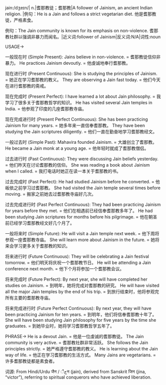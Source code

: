 jain:/dʒeɪn/| n.|耆那教徒；耆那教|A follower of Jainism, an ancient Indian religion. |例句：He is a Jain and follows a strict vegetarian diet. 他是耆那教徒，严格素食。

例句：The Jain community is known for its emphasis on non-violence. 耆那教社群以强调非暴力而闻名。|近义词:follower of Jainism|反义词:N/A|词性:noun


USAGE->

一般现在时 (Simple Present):
Jains believe in non-violence. = 耆那教徒信仰非暴力。
He practices Jainism devoutly. = 他虔诚地奉行耆那教。

现在进行时 (Present Continuous):
She is studying the principles of Jainism. = 她正在学习耆那教的教义。
They are observing a Jain fast today. = 他们今天在进行耆那教的斋戒。

现在完成时 (Present Perfect):
I have learned a lot about Jain philosophy. = 我学习了很多关于耆那教哲学的知识。
He has visited several Jain temples in India. = 他参观了印度的几座耆那教寺庙。

现在完成进行时 (Present Perfect Continuous):
She has been practicing Jainism for many years. = 她多年来一直信奉耆那教。
They have been studying the Jain scriptures diligently. = 他们一直在勤奋地学习耆那教经文。

一般过去时 (Simple Past):
Mahavira founded Jainism. = 大雄创立了耆那教。
He became a Jain monk at a young age. = 他年轻时就成了耆那教僧侣。

过去进行时 (Past Continuous):
They were discussing Jain beliefs yesterday. = 他们昨天在讨论耆那教的信仰。
She was reading a book about Jainism when I called. = 我打电话时她正在读一本关于耆那教的书。

过去完成时 (Past Perfect):
He had studied Jainism before he converted. = 他皈依之前学习过耆那教。
She had visited the Jain temple several times before moving. = 搬家之前她去过耆那教寺庙好几次。

过去完成进行时 (Past Perfect Continuous):
They had been practicing Jainism for years before they met. = 他们在相遇前已经信奉耆那教多年了。
He had been studying Jain scriptures for months before his pilgrimage. = 他在朝圣前已经学习耆那教经文好几个月了。

一般将来时 (Simple Future):
He will visit a Jain temple next week. = 他下周将参观一座耆那教寺庙。
She will learn more about Jainism in the future. = 她将来会学习更多关于耆那教的知识。

将来进行时 (Future Continuous):
They will be celebrating a Jain festival tomorrow. = 他们明天将庆祝一个耆那教节日。
He will be attending a Jain conference next month. = 他下个月将参加一个耆那教会议。

将来完成时 (Future Perfect):
By next year, she will have completed her studies on Jainism. = 到明年，她将完成对耆那教的研究。
He will have visited all the major Jain temples by the end of his trip. = 到旅行结束时，他将参观完所有主要的耆那教寺庙。

将来完成进行时 (Future Perfect Continuous):
By next year, they will have been practicing Jainism for ten years. = 到明年，他们将信奉耆那教十年了。
She will have been studying Jain philosophy for five years by the time she graduates. = 到她毕业时，她将学习耆那教哲学五年了。


PHRASE->
He is a devout Jain. = 他是一位虔诚的耆那教徒。
The Jain community is very active. = 耆那教社群非常活跃。
She follows the Jain principles strictly. = 她严格遵守耆那教的教义。
He is learning about the Jain way of life. = 他正在学习耆那教的生活方式。
Many Jains are vegetarians. = 许多耆那教徒都是素食者。


词源: From Hindi/Urdu जैन / جैन (jain), derived from Sanskrit जिन (jina, “victor”), referring to spiritual conquerors who have achieved liberation.
